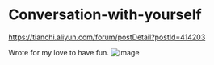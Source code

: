 # Conversation-with-yourself
https://tianchi.aliyun.com/forum/postDetail?postId=414203

Wrote for my love to have fun.
![image](https://user-images.githubusercontent.com/113745945/192186007-5c176230-f056-4eb3-9f93-5e79b8dab767.png)
